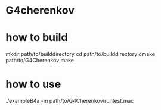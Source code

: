 # G4cherenkov

# how to build
mkdir path/to/builddirectory
cd path/to/builddirectory
cmake path/to/G4Cherenkov
make

# how to use
./exampleB4a -m path/to/G4Cherenkov/runtest.mac



